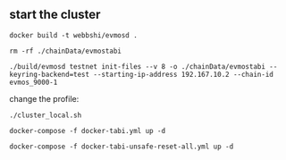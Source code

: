 ## start the cluster

```shell
docker build -t webbshi/evmosd .
```

```shell
rm -rf ./chainData/evmostabi
```

```shell
./build/evmosd testnet init-files --v 8 -o ./chainData/evmostabi --keyring-backend=test --starting-ip-address 192.167.10.2 --chain-id evmos_9000-1
```

change the profile:
```shell
./cluster_local.sh
```

```shell
docker-compose -f docker-tabi.yml up -d
```

```shell
docker-compose -f docker-tabi-unsafe-reset-all.yml up -d
```
